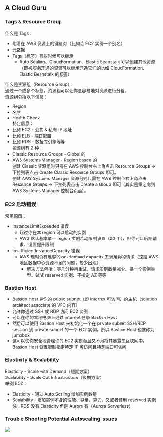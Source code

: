 ## A Cloud Guru
  
### Tags & Resource Group
什么是 Tags：  
* 附着在 AWS 资源上的键值对（比如给 EC2 实例一个别名）
* 元数据
* Tags（标签）有些时候可以继承
    * Auto Scaling、CloudFormation、Elastic Beanstalk 可以创建其他资源（即被服务开通的资源可以继承开通它们的比如 CloudFormation、Elastic Beanstalk 的标签）  
  
什么是资源组（Resource Group）：  
通过一个或多个标签，资源组可以让你更容易地对资源进行分组。  
资源组包括以下信息：  
* Region
* 名字
* Health Check  
特定信息：  
* 比如 EC2 - 公共 & 私有 IP 地址
* 比如 ELB - 端口配置
* 比如 RDS - 数据库引擎等等  
资源组有 2 种：  
* Classic Resource Groups - Global 的
* AWS Systems Manager - Region based 的  
创建 Classic 资源组时只需在 AWS 控制台右上角点击 Resource Groups -> 下拉列表点击 Create Classic Resource Groups 即可。  
创建 AWS Systems Manager 资源组则只需在 AWS 控制台右上角点击 Resource Groups -> 下拉列表点击 Create a Group 即可（其实是重定向到 AWS Systems Manager 控制台页面）。  
  
### EC2 启动错误
常见原因：  
* InstanceLimitExceeded 错误
    * 超过你在本 region 可以启动的实例
    * AWS 默认基本单一 region 实例启动限制设置（20 个），但你可以后期请求、设置提升限制
* InsufficientInstanceCapacity 错误
    * AWS 现时没有足够的 on-demand capacity 去满足你的请求（这是 AWS 地区数据中心资源不足的问题，较少出现）
        * 解决方法包括：等几分钟再重试、请求实例数量减少、换一个实例类型、试试 reserved 实例、不指定 AZ 等等  
  
### Bastion Host
* Bastion Host 是你的 public subnet（即 internet 可访问）的主机（solution architect associate 的 VPC 内容）
* 允许你通过 SSH 或 RDP 访问 EC2 实例
* 可以在你的本地电脑上通过 internet 登录 Bastion Host
* 然后可以使用 Bastion Host 来初始化一个在 private subnet SSH/RDP session 到 private subnet 的一个 EC2 实例，所以 Bastion Host 也被称为 jumpbox
* 这可以使你安全地管理你的 EC2 实例而且又不用将其暴露在互联网中，Bastion Host 设置限制指定特定 IP 可访问且特定端口可访问  
  
### Elasticity & Scalability
Elasticity - Scale with Demand（短期方案）  
Scalability - Scale Out Infrastructure（长期方案）  
举例 EC2：  
* Elasticity - 通过 Auto Scaling 增加实例数量
* Scalability - 增加实例本身的性能、容量、算力，又或者使用 reserved 实例  
注：RDS 没有 Elasticity 但是 Aurora 有（Aurora Serverless）  
  
### Trouble Shooting Potential Autoscaling Issues
![](https://github.com/cloud-computing-group/aws-certification-notes/blob/master/Certifications/Associate/Sysops%20Administrator/Trouble%20Shooting%20Potential%20Autoscaling%20Issues.png)  
  
